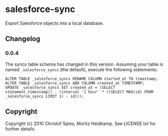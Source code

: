 # salesforce-sync

Export Salesforce objects into a local database.

## Changelog

### 0.0.4

The syncs table schema has changed in this version. Assuming your
table is named `_salesforce_syncs` (the default), execute the
following statements:
   
    ALTER TABLE _salesforce_syncs RENAME COLUMN started_at TO timestamp;
    ALTER TABLE _salesforce_syncs ADD COLUMN created_at TIMESTAMP;
    UPDATE _salesforce_syncs SET created_at = (SELECT statement_timestamp() - (interval '1 hour' * ((SELECT MAX(id) FROM _salesforce_syncs LIMIT 1) - id)));

## Copyright

Copyright (c) 2010 Christof Spies, Moritz Heidkamp. See LICENSE.txt
for further details.
